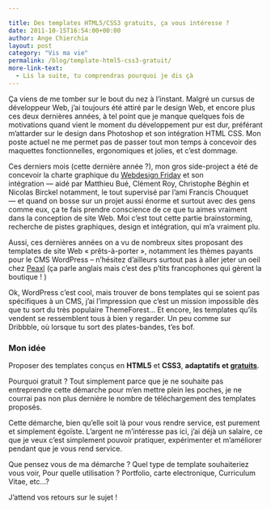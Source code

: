 ```yaml
---

title: Des templates HTML5/CSS3 gratuits, ça vous intéresse ?
date: 2011-10-15T16:54:00+00:00
author: Ange Chierchia
layout: post
category: "Vis ma vie"
permalink: /blog/template-html5-css3-gratuit/
more-link-text:
  - Lis la suite, tu comprendras pourquoi je dis çà
---
```

Ça viens de me tomber sur le bout du nez à l&rsquo;instant. Malgré un cursus de développeur Web, j&rsquo;ai toujours été attiré par le design Web, et encore plus ces deux dernières années, à tel point que je manque quelques fois de motivations quand vient le moment du développement pur est dur, préférant m&rsquo;attarder sur le design dans Photoshop et son intégration HTML CSS. Mon poste actuel ne me permet pas de passer tout mon temps à concevoir des maquettes fonctionnelles, ergonomiques et jolies, et c&rsquo;est dommage.<!--more-->

Ces derniers mois (cette dernière année ?), mon gros side-project a été de concevoir la charte graphique du <a title="La communauté des Webdesigners Francophones" href="http://wdfriday.com" target="_blank">Webdesign Friday</a> et son intégration — aidé par Matthieu Bué, Clément Roy, Christophe Béghin et Nicolas Birckel notamment, le tout supervisé par l&rsquo;ami Francis Chouquet — et quand on bosse sur un projet aussi énorme et surtout avec des gens comme eux, ça te fais prendre conscience de ce que tu aimes vraiment dans la conception de site Web. Moi c&rsquo;est tout cette partie brainstorming, recherche de pistes graphiques, design et intégration, qui m&rsquo;a vraiment plu.

Aussi, ces dernières années on a vu de nombreux sites proposant des templates de site Web &laquo;&nbsp;prêts-à-porter&nbsp;&raquo;, notamment les thèmes payants pour le CMS WordPress – n&rsquo;hésitez d&rsquo;ailleurs surtout pas à aller jeter un oeil chez <a title="Peaxl | Parent & Child WordPress themes, the stylish way" href="http://peaxl.com" target="_blank">Peaxl</a> (ça parle anglais mais c&rsquo;est des p&rsquo;tits francophones qui gèrent la boutique ! )

Ok, WordPress c&rsquo;est cool, mais trouver de bons templates qui se soient pas spécifiques à un CMS, j&rsquo;ai l&rsquo;impression que c&rsquo;est un mission impossible dès que tu sort du très populaire ThemeForest&#8230; Et encore, les templates qu&rsquo;ils vendent se ressemblent tous à bien y regarder. Un peu comme sur Dribbble, où lorsque tu sort des plates-bandes, t&rsquo;es bof.

### Mon idée

Proposer des templates conçus en **HTML5** et **CSS3**, **adaptatifs et <span style="text-decoration: underline;">gratuits</span>**.

Pourquoi gratuit ? Tout simplement parce que je ne souhaite pas entreprendre cette démarche pour m&rsquo;en mettre plein les poches, je ne courrai pas non plus dernière le nombre de téléchargement des templates proposés.

Cette démarche, bien qu&rsquo;elle soit là pour vous rendre service, est purement et simplement égoïste. L&rsquo;argent ne m&rsquo;intéresse pas ici, j&rsquo;ai déjà un salaire, ce que je veux c&rsquo;est simplement pouvoir pratiquer, expérimenter et m&rsquo;améliorer pendant que je vous rend service.

Que pensez vous de ma démarche ? Quel type de template souhaiteriez vous voir, Pour quelle utilisation ? Portfolio, carte electronique, Curriculum Vitae, etc&#8230;?

J&rsquo;attend vos retours sur le sujet !